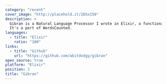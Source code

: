 ```yaml
---
category: "recent"
cover_image: "http://placehold.it/265x150"
description: >
  Gibran is a Natural Language Processor I wrote in Elixir, a functional language built on the Erlang VM.
  It's a port of WordsCounted.
languages:
  - title: "Elixir"
    ratio: "100"
links:
  - title: "Github"
    url: "https://github.com/abitdodgy/gibran"
open_source: true
platform: "Elixir"
position: 3
title: "Gibran"
---
```

